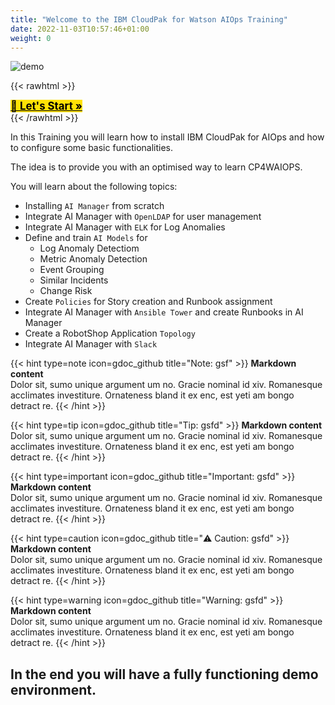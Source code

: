 ```yaml
---
title: "Welcome to the IBM CloudPak for Watson AIOps Training"
date: 2022-11-03T10:57:46+01:00
weight: 0
---
```





![demo](/cp4waiops-training/pics/00_aimanager_insights.png)

{{< rawhtml >}}
<div class="prev-next" style="max-width:500px;">
<a class="link-reverse" style="background-color: rgb(255, 226, 5) !important; color: #000 !important; font-weight: bold;   font-size:larger  !important;" href="/cp4waiops-training/introduction/intro_00/">🚀 Let's Start »</a>
</div>
</div>
{{< /rawhtml >}}

In this Training you will learn how to install IBM CloudPak for AIOps and how to configure some basic functionalities.

The idea is to provide you with an optimised way to learn CP4WAIOPS.


You will learn about the following topics:

- Installing `AI Manager` from scratch
- Integrate AI Manager with `OpenLDAP` for user management
- Integrate AI Manager with `ELK` for Log Anomalies
- Define and train `AI Models` for
  - Log Anomaly Detectiom
  - Metric Anomaly Detection
  - Event Grouping
  - Similar Incidents
  - Change Risk 
- Create `Policies` for Story creation and Runbook assignment
- Integrate AI Manager with `Ansible Tower` and create Runbooks in AI Manager
- Create a RobotShop Application `Topology`
- Integrate AI Manager with `Slack`



{{< hint type=note icon=gdoc_github title="Note: gsf" >}}
**Markdown content**\
Dolor sit, sumo unique argument um no. Gracie nominal id xiv. Romanesque acclimates investiture.
 Ornateness bland it ex enc, est yeti am bongo detract re.
{{< /hint >}}

{{< hint type=tip icon=gdoc_github title="Tip: gsfd" >}}
**Markdown content**\
Dolor sit, sumo unique argument um no. Gracie nominal id xiv. Romanesque acclimates investiture.
 Ornateness bland it ex enc, est yeti am bongo detract re.
{{< /hint >}}


{{< hint type=important icon=gdoc_github title="Important: gsfd" >}}
**Markdown content**\
Dolor sit, sumo unique argument um no. Gracie nominal id xiv. Romanesque acclimates investiture.
 Ornateness bland it ex enc, est yeti am bongo detract re.
{{< /hint >}}


{{< hint type=caution icon=gdoc_github title="⚠️ Caution: gsfd" >}}
**Markdown content**\
Dolor sit, sumo unique argument um no. Gracie nominal id xiv. Romanesque acclimates investiture.
 Ornateness bland it ex enc, est yeti am bongo detract re.
{{< /hint >}}


{{< hint type=warning icon=gdoc_github title="Warning: gsfd" >}}
**Markdown content**\
Dolor sit, sumo unique argument um no. Gracie nominal id xiv. Romanesque acclimates investiture.
 Ornateness bland it ex enc, est yeti am bongo detract re.
{{< /hint >}}


## In the end you will have a fully functioning demo environment.



